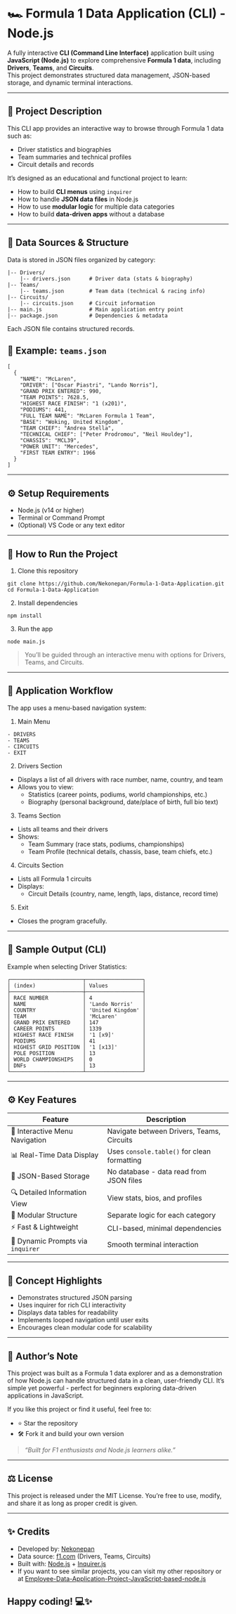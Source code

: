 # 🏎️ Formula 1 Data Application (CLI) - Node.js

A fully interactive **CLI (Command Line Interface)** application built using **JavaScript (Node.js)** to explore comprehensive **Formula 1 data**, including **Drivers**, **Teams**, and **Circuits**.  
This project demonstrates structured data management, JSON-based storage, and dynamic terminal interactions.

---

## 📌 Project Description

This CLI app provides an interactive way to browse through Formula 1 data such as:
- Driver statistics and biographies  
- Team summaries and technical profiles  
- Circuit details and records  

It’s designed as an educational and functional project to learn:
- How to build **CLI menus** using `inquirer`
- How to handle **JSON data files** in Node.js
- How to use **modular logic** for multiple data categories
- How to build **data-driven apps** without a database

---

## 🧩 Data Sources & Structure

Data is stored in JSON files organized by category:

```
|-- Drivers/
    |-- drivers.json      # Driver data (stats & biography)
|-- Teams/
    |-- teams.json        # Team data (technical & racing info)
|-- Circuits/
    |-- circuits.json     # Circuit information
|-- main.js               # Main application entry point
|-- package.json          # Dependencies & metadata
```

Each JSON file contains structured records.

## 🪪 Example: `teams.json`

```
[
  {
    "NAME": "McLaren",
    "DRIVER": ["Oscar Piastri", "Lando Norris"],
    "GRAND PRIX ENTERED": 990,
    "TEAM POINTS": 7628.5,
    "HIGHEST RACE FINISH": "1 (x201)",
    "PODIUMS": 441,
    "FULL TEAM NAME": "McLaren Formula 1 Team",
    "BASE": "Woking, United Kingdom",
    "TEAM CHIEF": "Andrea Stella",
    "TECHNICAL CHIEF": ["Peter Prodromou", "Neil Houldey"],
    "CHASSIS": "MCL39",
    "POWER UNIT": "Mercedes",
    "FIRST TEAM ENTRY": 1966
  }
]
```

---

## ⚙️ Setup Requirements

- Node.js (v14 or higher)
- Terminal or Command Prompt
- (Optional) VS Code or any text editor

---

## 🚀 How to Run the Project

1. Clone this repository
```
git clone https://github.com/Nekonepan/Formula-1-Data-Application.git
cd Formula-1-Data-Application
```

2. Install dependencies
```
npm install
```

3. Run the app
```
node main.js
```

> You’ll be guided through an interactive menu with options for Drivers, Teams, and Circuits.

---

## 🧠 Application Workflow

The app uses a menu-based navigation system:

1. Main Menu
```
- DRIVERS
- TEAMS
- CIRCUITS
- EXIT
```

2. Drivers Section
- Displays a list of all drivers with race number, name, country, and team
- Allows you to view:
  - Statistics (career points, podiums, world championships, etc.)
  - Biography (personal background, date/place of birth, full bio text)
  
3. Teams Section
- Lists all teams and their drivers
- Shows:
  - Team Summary (race stats, podiums, championships)
  - Team Profile (technical details, chassis, base, team chiefs, etc.)

4. Circuits Section
- Lists all Formula 1 circuits
- Displays:
  - Circuit Details (country, name, length, laps, distance, record time)

5. Exit
- Closes the program gracefully.

---

## 🧮 Sample Output (CLI)

Example when selecting Driver Statistics:
```
┌───────────────────────┬──────────────────┐
│ (index)               │ Values           │
├───────────────────────┼──────────────────┤
│ RACE NUMBER           │ 4                │
│ NAME                  │ 'Lando Norris'   │
│ COUNTRY               │ 'United Kingdom' │
│ TEAM                  │ 'McLaren'        │
│ GRAND PRIX ENTERED    │ 147              │
│ CAREER POINTS         │ 1339             │
│ HIGHEST RACE FINISH   │ '1 [x9]'         │
│ PODIUMS               │ 41               │
│ HIGHEST GRID POSITION │ '1 [x13]'        │
│ POLE POSITION         │ 13               │
│ WORLD CHAMPIONSHIPS   │ 0                │
│ DNFs                  │ 13               │
└───────────────────────┴──────────────────┘
```

---

## ⚙️ Key Features

| Feature                           | Description                                 |
| --------------------------------- | ------------------------------------------- |
| 🧭 Interactive Menu Navigation    | Navigate between Drivers, Teams, Circuits   |
| 📊 Real-Time Data Display         | Uses `console.table()` for clean formatting |
| 📁 JSON-Based Storage             | No database - data read from JSON files     |
| 🔍 Detailed Information View      | View stats, bios, and profiles              |
| 🧩 Modular Structure              | Separate logic for each category            |
| ⚡ Fast & Lightweight             | CLI-based, minimal dependencies             |
| 💬 Dynamic Prompts via `inquirer` | Smooth terminal interaction                 |

---

## 🧠 Concept Highlights

- Demonstrates structured JSON parsing
- Uses inquirer for rich CLI interactivity
- Displays data tables for readability
- Implements looped navigation until user exits
- Encourages clean modular code for scalability

---

## 🙋 Author’s Note

This project was built as a Formula 1 data explorer and as a demonstration of how Node.js can handle structured data in a clean, user-friendly CLI.
It’s simple yet powerful - perfect for beginners exploring data-driven applications in JavaScript.

If you like this project or find it useful, feel free to:
- ⭐ Star the repository
- 🛠️ Fork it and build your own version

> *“Built for F1 enthusiasts and Node.js learners alike.”*

---

## ⚖️ License

This project is released under the MIT License.
You’re free to use, modify, and share it as long as proper credit is given.

---

## ✨ Credits

- Developed by: [Nekonepan](https://github.com/Nekonepan)
- Data source: [f1.com](https://www.formula1.com/) (Drivers, Teams, Circuits)
- Built with: [Node.js](https://nodejs.org/en) + [Inquirer.js](https://www.npmjs.com/package/inquirer)
- If you want to see similar projects, you can visit my other repository or at [Employee-Data-Application-Project-JavaScript-based-node.js](https://github.com/Nekonepan/Employee-Data-Application-Project-JavaScript-based-node.js-)

## Happy coding! 💻✨
